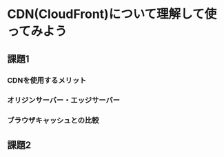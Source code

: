 # CDN(CloudFront)について理解して使ってみよう

## 課題1

### CDNを使用するメリット

### オリジンサーバー・エッジサーバー

### ブラウザキャッシュとの比較

## 課題2
